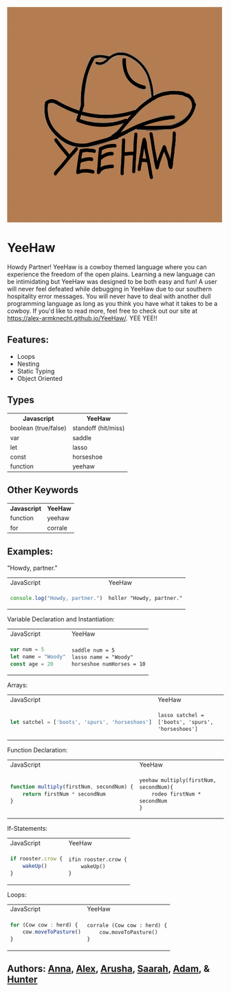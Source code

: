<img src=./docs/YeeHawLogo.jpg width="500" height="500">

# YeeHaw

Howdy Partner! YeeHaw is a cowboy themed language where you can experience the freedom of the open plains. Learning a new language can be intimidating but YeeHaw was designed to be both easy and fun! A user will never feel defeated while debugging in YeeHaw due to our southern hospitality error messages. You will never have to deal with another dull programming language as long as you think you have what it takes to be a cowboy. If you'd like to read more, feel free to check out our site at https://alex-armknecht.github.io/YeeHaw/. YEE YEE!!

## Features:

- Loops
- Nesting
- Static Typing
- Object Oriented

## Types

<table>
  <tr>
    <th>Javascript</th>
    <th>YeeHaw</th>
  </tr>
  <tr>
    <td>boolean (true/false)</td>
    <td>standoff (hit/miss)</td>
  </tr>
  <tr>
    <td>var</td>
    <td>saddle</td>
  </tr>
  <tr>
    <td>let</td>
    <td>lasso</td>
  </tr>
  <tr>
    <td>const</td>
    <td>horseshoe</td>
  </tr>
  <tr>
    <td>function</td>
    <td>yeehaw</td>
  </tr>
</table>

## Other Keywords

<table>
  <tr>
    <th>Javascript</th>
    <th>YeeHaw</th>
  </tr>
  <tr>
    <td>function</td>
    <td>yeehaw</td>
  </tr>
  <tr>
    <td>for</td>
    <td>corrale</td>
  </tr>
</table>

## Examples:

"Howdy, partner."

<table>
<tr>
<td> JavaScript </td> <td> YeeHaw </td>
</tr>
<tr>
<td>

```Javascript
console.log("Howdy, partner.")
```

</td>

<td>

```
holler "Howdy, partner."
```

</td>
</tr>
</table>

Variable Declaration and Instantiation:

<table>
<tr>
<td> JavaScript </td> <td> YeeHaw </td>
</tr>
<tr>
<td>

```Javascript
var num = 5
let name = "Woody"
const age = 20
```

</td>

<td>

```
saddle num = 5
lasso name = "Woody"
horseshoe numHorses = 10
```

</td>
</tr>
</table>

Arrays:

<table>
<tr>
<td> JavaScript </td> <td> YeeHaw </td>
</tr>
<tr>
<td>

```Javascript
let satchel = ['boots', 'spurs', 'horseshoes']
```

</td>

<td>

```
lasso satchel = ['boots', 'spurs', 'horseshoes']
```

</td>
</tr>
</table>

Function Declaration:

<table>
<tr>
<td> JavaScript </td> <td> YeeHaw </td>
</tr>
<tr>
<td>

```Javascript
function multiply(firstNum, secondNum) {
    return firstNum * secondNum
}
```

</td>

<td>

```
yeehaw multiply(firstNum, secondNum){
    rodeo firstNum * secondNum
}
```

</td>
</tr>
</table>

If-Statements:

<table>
<tr>
<td> JavaScript </td> <td> YeeHaw </td>
</tr>
<tr>
<td>

```Javascript
if rooster.crow {
    wakeUp()
}
```

</td>

<td>

```
ifin rooster.crow {
    wakeUp()
}
```

</td>
</tr>
</table>

Loops:

<table>
<tr>
<td> JavaScript </td> <td> YeeHaw </td>
</tr>
<tr>
<td>

```Javascript
for (Cow cow : herd) {
    cow.moveToPasture()
}
```

</td>
<td>

```
corrale (Cow cow : herd) {
    cow.moveToPasture()
}
```

</td>
</tr>
</table>

## Authors: [Anna](https://github.com/agarren20), [Alex](https://github.com/alex-armknecht), [Arusha](https://github.com/arusha-r), [Saarah](https://github.com/speer987), [Adam](https://github.com/atrafec1), & [Hunter](https://github.com/hunterkrasa)
